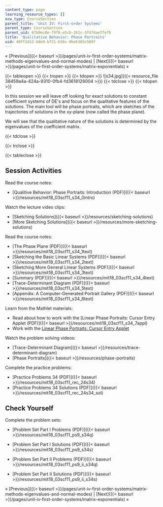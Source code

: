 ```yaml
---
content_type: page
learning_resource_types: []
ocw_type: CourseSection
parent_title: 'Unit IV: First-order Systems'
parent_type: CourseSection
parent_uid: 67b0ec8e-f9f6-e5cb-261c-3f47dae7fef0
title: 'Qualitative Behavior: Phase Portraits'
uid: 40ff2d12-b0e9-bf21-b16c-0be6303c5897
---
```


« [Previous]({{< baseurl >}}/pages/unit-iv-first-order-systems/matrix-methods-eigenvalues-and-normal-modes) | [Next]({{< baseurl >}}/pages/unit-iv-first-order-systems/matrix-exponentials) »

{{< tableopen >}}
{{< tropen >}}
{{< tdopen >}}
![s34.jpg]({{< resource_file 38459a4a-424a-9310-0fb4-fd3618126004 >}})
{{< tdclose >}}
{{< tdopen >}}


In this session we will leave off looking for exact solutions to constant coefficient systems of DE's and focus on the qualitative features of the solutions. The main tool will be phase portraits, which are sketches of the trajectories of solutions in the xy-plane (now called the phase plane).

We will see that the qualitative nature of the solutions is determined by the eigenvalues of the coefficient matrix.


{{< tdclose >}}

{{< trclose >}}

{{< tableclose >}}

Session Activities
------------------

Read the course notes:

*   [Qualitive Behavior: Phase Portraits: Introduction (PDF)]({{< baseurl >}}/resources/mit18_03scf11_s34_0intro)

Watch the lecture video clips:

*   [Sketching Solutions]({{< baseurl >}}/resources/sketching-solutions)
*   [More Sketching Solutions]({{< baseurl >}}/resources/more-sketching-solutions)

Read the course notes:

*   [The Phase Plane (PDF)]({{< baseurl >}}/resources/mit18_03scf11_s34_1text)
*   [Sketching the Basic Linear Systems (PDF)]({{< baseurl >}}/resources/mit18_03scf11_s34_2text)
*   [Sketching More General Linear Systems (PDF)]({{< baseurl >}}/resources/mit18_03scf11_s34_3text)
*   [Summary (PDF)]({{< baseurl >}}/resources/mit18_03scf11_s34_4text)
*   [Trace-Determinant Diagram (PDF)]({{< baseurl >}}/resources/mit18_03scf11_s34_5text)
*   [Appendix: A Computer-Generated Portrait Gallery (PDF)]({{< baseurl >}}/resources/mit18_03scf11_s34_6text)

Learn from the Mathlet materials:

*   Read about how to work with the [Linear Phase Portraits: Cursor Entry Applet (PDF)]({{< baseurl >}}/resources/mit18_03scf11_s34_7appl)
*   Work with the [Linear Phase Portraits: Cursor Entry Applet](/ans7870/18/18.03SC/linPhasePorCursor.html "Open in a new window.")

Watch the problem solving videos:

*   [Trace-Determinant Diagram]({{< baseurl >}}/resources/trace-determinant-diagram)
*   [Phase Portraits]({{< baseurl >}}/resources/phase-portraits)

Complete the practice problems:

*   [Practice Problems 34 (PDF)]({{< baseurl >}}/resources/mit18_03scf11_rec_24s34)
*   [Practice Problems 34 Solutions (PDF)]({{< baseurl >}}/resources/mit18_03scf11_rec_24s34_sol)

Check Yourself
--------------

Complete the problem sets:

*   [Problem Set Part I Problems (PDF)]({{< baseurl >}}/resources/mit18_03scf11_ps9_s34q)
*   [Problem Set Part I Solutions (PDF)]({{< baseurl >}}/resources/mit18_03scf11_ps9_s34s)
  
*   [Problem Set Part II Problems (PDF)]({{< baseurl >}}/resources/mit18_03scf11_ps9_ii_s34q)
*   [Problem Set Part II Solutions (PDF)]({{< baseurl >}}/resources/mit18_03scf11_ps9_ii_s34s)

« [Previous]({{< baseurl >}}/pages/unit-iv-first-order-systems/matrix-methods-eigenvalues-and-normal-modes) | [Next]({{< baseurl >}}/pages/unit-iv-first-order-systems/matrix-exponentials) »